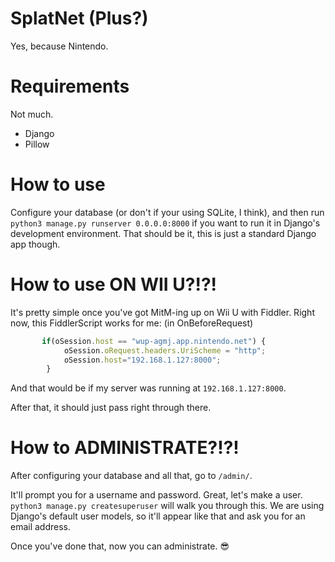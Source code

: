 # SplatNet (Plus?)
Yes, because Nintendo.

# Requirements
Not much.

* Django
* Pillow

# How to use
Configure your database (or don't if your using SQLite, I think), and then run `python3 manage.py runserver 0.0.0.0:8000` if you want to run it in Django's development environment. That should be it, this is just a standard Django app though.

# How to use ON WII U?!?!
It's pretty simple once you've got MitM-ing up on Wii U with Fiddler. Right now, this FiddlerScript works for me: (in OnBeforeRequest)
```js
       if(oSession.host == "wup-agmj.app.nintendo.net") {
            oSession.oRequest.headers.UriScheme = "http";
            oSession.host="192.168.1.127:8000";
        }
```

And that would be if my server was running at `192.168.1.127:8000`.

After that, it should just pass right through there.

# How to ADMINISTRATE?!?!
After configuring your database and all that, go to `/admin/`.

It'll prompt you for a username and password. Great, let's make a user.
`python3 manage.py createsuperuser` will walk you through this. We are using Django's default user models, so it'll appear like that and ask you for an email address.

Once you've done that, now you can administrate. :sunglasses:
